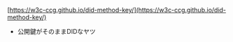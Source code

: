 [https://w3c-ccg.github.io/did-method-key/](https://w3c-ccg.github.io/did-method-key/)
- 公開鍵がそのままDIDなヤツ

